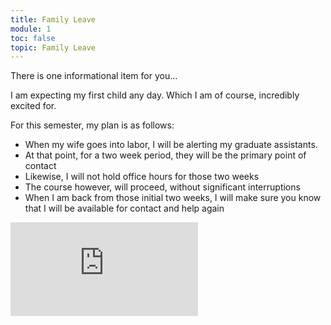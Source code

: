 ```yaml
---
title: Family Leave
module: 1
toc: false
topic: Family Leave
---
```


There is one informational item for you...

I am expecting my first child any day. Which I am of course, incredibly excited for.

For this semester, my plan is as follows:

- When my wife goes into labor, I will be alerting my graduate assistants.
- At that point, for a two week period, they will be the primary point of contact
- Likewise, I will not hold office hours for those two weeks
- The course however, will proceed, without significant interruptions
- When I am back from those initial two weeks, I will make sure you know that I will be available for contact and help again

<div class="embed-responsive embed-responsive-16by9"><iframe class="embed-responsive-item" src="https://www.youtube.com/embed/7YhkNyMndK8" frameborder="0" allow="accelerometer; autoplay; encrypted-media; gyroscope; picture-in-picture" allowfullscreen></iframe></div>
